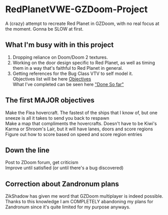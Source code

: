 # RedPlanetVWE-GZDoom-Project
A (crazy) attempt to recreate Red Planet in GZDoom, with no real focus at the moment. Gonna be SLOW at first.

## What I'm busy with in this project
1. Dropping reliance on Doom/Doom 2 textures.
2. Working on the door design specific to Red Planet, as well as timing them in a way that's faithful to Red Planet in general.
3. Getting references for the Bug Class VTV to self model it.<br>
Objectives list will be here <a href="https://github.com/AceSoren/RedPlanetVWE-GZDoom-Project/blob/main/Objectives.md">Objectives</a><br>
What I've completed can be seen here <a href="https://github.com/AceSoren/RedPlanetVWE-GZDoom-Project/blob/main/DoneSoFar.md">"Done So far"</a>

## The first MAJOR objectives
Make the Flea hovercraft. The fastest of the ships that I know of, but one sneeze is all it takes to send you back to respawn<br>
Make a map that compliments the hovercrafts. Doesn't have to be Kiwi's Karma or Shroom's Lair, but it will have lanes, doors and score regions<br>
Figure out how to score based on speed and score region entries<br>

## Down the line
Post to ZDoom forum, get criticism<br>
Improve until satisfied (or until there's a bug discovered)<br>

## Correction about Zandronum plans
ZikShadow has given me word that GZDoom multiplayer is indeed possible. Thanks to this knowledge I am COMPLETELY abandoning my plans for Zandronum since it's quite limited for my purpose anyways.
